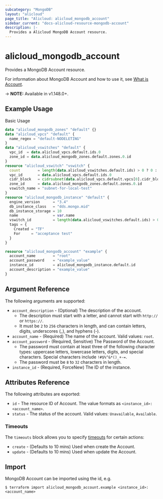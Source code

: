 ```yaml
---
subcategory: "MongoDB"
layout: "alicloud"
page_title: "Alicloud: alicloud_mongodb_account"
sidebar_current: "docs-alicloud-resource-mongodb-account"
description: |-
  Provides a Alicloud MongoDB Account resource.
---
```


# alicloud\_mongodb\_account

Provides a MongoDB Account resource.

For information about MongoDB Account and how to use it, see [What is Account](https://www.alibabacloud.com/help/en/doc-detail/62154.html).

-> **NOTE:** Available in v1.148.0+.

## Example Usage

Basic Usage

```terraform
data "alicloud_mongodb_zones" "default" {}
data "alicloud_vpcs" "default" {
  name_regex = "default-NODELETING"
}
data "alicloud_vswitches" "default" {
  vpc_id  = data.alicloud_vpcs.default.ids.0
  zone_id = data.alicloud_mongodb_zones.default.zones.0.id
}
resource "alicloud_vswitch" "vswitch" {
  count        = length(data.alicloud_vswitches.default.ids) > 0 ? 0 : 1
  vpc_id       = data.alicloud_vpcs.default.ids.0
  cidr_block   = cidrsubnet(data.alicloud_vpcs.default.vpcs[0].cidr_block, 8, 8)
  zone_id      = data.alicloud_mongodb_zones.default.zones.0.id
  vswitch_name = "subnet-for-local-test"
}
resource "alicloud_mongodb_instance" "default" {
  engine_version      = "3.4"
  db_instance_class   = "dds.mongo.mid"
  db_instance_storage = 10
  name                = var.name
  vswitch_id          = length(data.alicloud_vswitches.default.ids) > 0 ? data.alicloud_vswitches.default.ids[0] : concat(alicloud_vswitch.vswitch.*.id, [""])[0]
  tags = {
    Created = "TF"
    For     = "acceptance test"
  }
}

resource "alicloud_mongodb_account" "example" {
  account_name        = "root"
  account_password    = "example_value"
  instance_id         = alicloud_mongodb_instance.default.id
  account_description = "example_value"
}

```

## Argument Reference

The following arguments are supported:

* `account_description` - (Optional) The description of the account.
  * The description must start with a letter, and cannot start with `http://` or `https://`.
  * It must be `2` to `256` characters in length, and can contain letters, digits, underscores (_), and hyphens (-).
* `account_name` - (Required) The name of the account. Valid values: `root`.
* `account_password` - (Required, Sensitive) The Password of the Account.
  * The password must contain at least three of the following character types: uppercase letters, lowercase letters, digits, and special characters. Special characters include `!#$%^&*()_+-=`.
  * The password must be `8` to `32` characters in length.
* `instance_id` - (Required, ForceNew) The ID of the instance.

## Attributes Reference

The following attributes are exported:

* `id` - The resource ID of Account. The value formats as `<instance_id>:<account_name>`.
* `status` - The status of the account. Valid values: `Unavailable`, `Available`.

### Timeouts

The `timeouts` block allows you to specify [timeouts](https://www.terraform.io/docs/configuration-0-11/resources.html#timeouts) for certain actions:

* `create` - (Defaults to 10 mins) Used when create the Account.
* `update` - (Defaults to 10 mins) Used when update the Account.

## Import

MongoDB Account can be imported using the id, e.g.

```
$ terraform import alicloud_mongodb_account.example <instance_id>:<account_name>
```